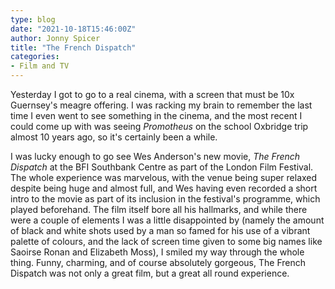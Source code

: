 ```yaml
---
type: blog
date: "2021-10-18T15:46:00Z"
author: Jonny Spicer
title: "The French Dispatch"
categories:
- Film and TV
---
```

Yesterday I got to go to a real cinema, with a screen that must be 10x Guernsey's meagre offering. I was racking my brain to remember the last time I even
went to see something in the cinema, and the most recent I could come up with was seeing *Promotheus* on the school Oxbridge trip almost 10 years ago, so it's
certainly been a while.

I was lucky enough to go see Wes Anderson's new movie, *The French Dispatch* at the BFI Southbank Centre as part of the London Film Festival. The whole
experience was marvelous, with the venue being super relaxed despite being huge and almost full, and Wes having even recorded a short intro to the movie as
part of its inclusion in the festival's programme, which played beforehand. The film itself bore all his hallmarks, and while there were a couple of elements
I was a little disappointed by (namely the amount of black and white shots used by a man so famed for his use of a vibrant palette of colours, and the lack
of screen time given to some big names like Saoirse Ronan and Elizabeth Moss), I smiled my way through the whole thing. Funny, charming, and of course
absolutely gorgeous, The French Dispatch was not only a great film, but a great all round experience.
